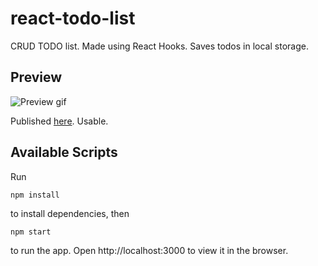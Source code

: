 # react-todo-list
CRUD TODO list. Made using React Hooks. Saves todos in local storage.

## Preview

![Preview gif](https://media.giphy.com/media/2KQsWeo4zcnJfiu3oq/giphy.gif)

Published [here](https://knlju.github.io/react-todo-list/). Usable.

## Available Scripts
Run

```
npm install
```
to install dependencies, then

```
npm start
```
to run the app.
Open http://localhost:3000 to view it in the browser.
